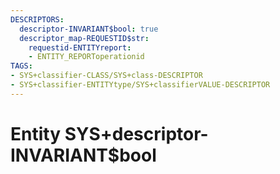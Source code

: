 ```yaml
---
DESCRIPTORS:
  descriptor-INVARIANT$bool: true
  descriptor_map-REQUESTID$str:
    requestid-ENTITYreport:
    - ENTITY_REPORToperationid
TAGS:
- SYS+classifier-CLASS/SYS+class-DESCRIPTOR
- SYS+classifier-ENTITYtype/SYS+classifierVALUE-DESCRIPTOR
---
```

# Entity SYS+descriptor-INVARIANT$bool


